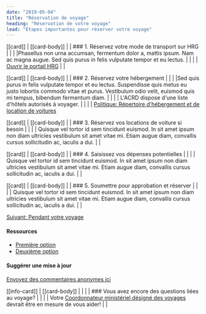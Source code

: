 ```yaml
---
date: "2019-05-04"
title: "Réservation de voyage"
heading: "Réservation de votre voyage"
lead: "Étapes importantes pour réserver votre voyage"
---
```


<div class="content-left col-xs-12 col-sm-12 col-md-8">

[[card]]
| [[card-body]]
| | ### 1. Réservez votre mode de transport sur HRG
| |
| |Phasellus non urna accumsan, fermentum dolor a, mattis ipsum. Nam ac magna augue. Sed quis purus in felis vulputate tempor et eu lectus.
| |
| | [Ouvrir le portail HRG](/)
| |

[[card]]
| [[card-body]]
| | ### 2. Réservez votre hébergement
| |
| |Sed quis purus in felis vulputate tempor et eu lectus. Suspendisse quis metus eu justo lobortis commodo vitae et purus. Vestibulum odio velit, euismod quis mi tempus, bibendum fermentum diam.
| |
| | L'ACRD dispose d'une liste d'hôtels autorisés à voyager.
| |
| | [Politique: Répertoire d'hébergement et de location de voitures](https://rehelv-acrd.tpsgc-pwgsc.gc.ca/acrds/index-fra.aspx)

[[card]]
| [[card-body]]
| | ### 3. Réservez vos locations de voiture si besoin
| |
| | Quisque vel tortor id sem tincidunt euismod. In sit amet ipsum non diam ultricies vestibulum sit amet vitae mi. Etiam augue diam, convallis cursus sollicitudin ac, iaculis a dui.
| |

[[card]]
| [[card-body]]
| | ### 4. Saisissez vos dépenses potentielles
| |
| | Quisque vel tortor id sem tincidunt euismod. In sit amet ipsum non diam ultricies vestibulum sit amet vitae mi. Etiam augue diam, convallis cursus sollicitudin ac, iaculis a dui.
| |

[[card]]
| [[card-body]]
| | ### 5. Soumettre pour approbation et réserver
| |
| | Quisque vel tortor id sem tincidunt euismod. In sit amet ipsum non diam ultricies vestibulum sit amet vitae mi. Etiam augue diam, convallis cursus sollicitudin ac, iaculis a dui.
| |

[Suivant: Pendant votre voyage](/fr/during)

</div>

<div class="content-right col-xs-6 col-md-4">

#### Ressources
* [Première option](/)
* [Deuxième option](/)

#### Suggérer une mise à jour
[Envoyez des commentaires anonymes ici](https://docs.google.com/forms/d/e/1FAIpQLSf9y3VY3ADLpQ4kQLGvOo4cIdEEi5Hs3en-0lWRc4wQeTRheg/viewform)

[[info-card]]
| [[card-body]]
| |
| | ### Vous avez encore des questions liées au voyage?
| |
| | Votre [Coordonnateur ministériel désigné des voyages](https://www.tbs-sct.gc.ca/ap/list-liste/dtc-cmv-eng.asp) devrait être en mesure de vous aider!
| |

</div>